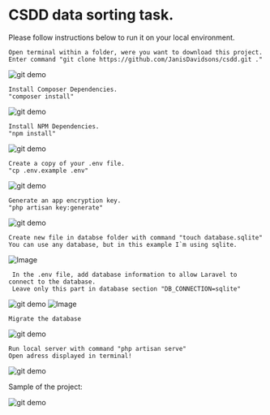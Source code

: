 
# CSDD data sorting task.
    
 Please follow instructions below to run it on your local environment.

    Open terminal within a folder, were you want to download this project.
    Enter command "git clone https://github.com/JanisDavidsons/csdd.git ."

   ![git demo](sampleImg/git.gif)

    Install Composer Dependencies.
    "composer install"

   ![git demo](sampleImg/1.gif)

    Install NPM Dependencies.
    "npm install"
    
   ![git demo](sampleImg/2.gif)

    Create a copy of your .env file.
    "cp .env.example .env"
    
   ![git demo](sampleImg/3.gif)

    Generate an app encryption key.
    "php artisan key:generate"
    
   ![git demo](sampleImg/4.gif)

    Create new file in databse folder with command "touch database.sqlite"
    You can use any database, but in this example I`m using sqlite.
    
   ![Image](sampleImg/5.gif)

     In the .env file, add database information to allow Laravel to connect to the database.  
     Leave only this part in database section "DB_CONNECTION=sqlite"  

   ![git demo](sampleImg/.env.png)
   ![Image](sampleImg/6.gif)

    Migrate the database
   ![git demo](sampleImg/7.gif)
   
    Run local server with command "php artisan serve"
    Open adress displayed in terminal!
   ![git demo](sampleImg/8.gif)
       
Sample of the project:

   ![git demo](sampleImg/sample.gif)
